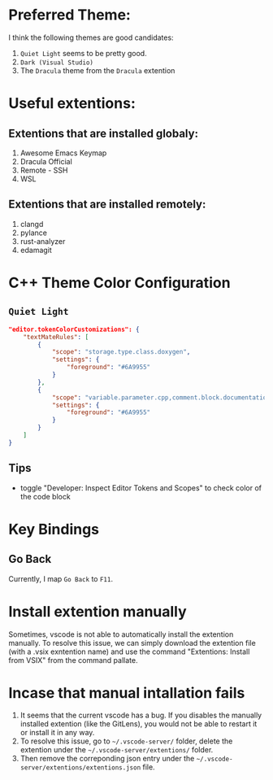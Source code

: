 # Preferred Theme:

I think the following themes are good candidates:

1. `Quiet Light` seems to be pretty good.
2. `Dark (Visual Studio)`
3. The `Dracula` theme from the `Dracula` extention

# Useful extentions:

## Extentions that are installed globaly:

1. Awesome Emacs Keymap
2. Dracula Official
3. Remote - SSH
4. WSL

## Extentions that are installed remotely:

1. clangd
2. pylance
3. rust-analyzer
4. edamagit

# C++ Theme Color Configuration

## `Quiet Light`

```json
"editor.tokenColorCustomizations": {
    "textMateRules": [
        {
            "scope": "storage.type.class.doxygen",
            "settings": {
                "foreground": "#6A9955"
            }
        },
        {
            "scope": "variable.parameter.cpp,comment.block.documentation.cpp",
            "settings": {
                "foreground": "#6A9955"
            }
        }
    ]
}
```

## Tips

- toggle "Developer: Inspect Editor Tokens and Scopes" to check color of the code block

# Key Bindings

## Go Back

Currently, I map `Go Back` to `F11`.

# Install extention manually

Sometimes, vscode is not able to automatically install the extention manually. To resolve this issue, we can simply download the extention file (with a .vsix exntention name)  and use the command "Extentions: Install from VSIX" from the command pallate.

# Incase that manual intallation fails

1. It seems that the current vscode has a bug. If you disables the manually installed extention (like the GitLens), you would not be able to restart it or install it in any way. 
2. To resolve this issue, go to ```~/.vscode-server/``` folder, delete the extention under the ```~/.vscode-server/extentions/``` folder. 
3. Then remove the correponding json entry under the ```~/.vscode-server/extentions/extentions.json``` file.


